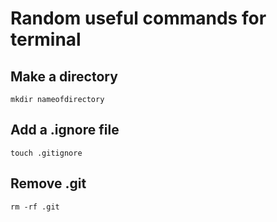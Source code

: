 # Random useful commands for terminal

## Make a directory
```mkdir nameofdirectory```
## Add a .ignore file
```touch .gitignore```
## Remove .git
```rm -rf .git```
